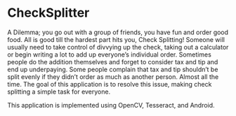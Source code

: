 # CheckSplitter

A Dilemma; you go out with a group of friends, you have fun and order good food. All is good till the hardest part hits you, Check Splitting!
Someone will usually need to take control of divvying up the check, taking out a calculator or
begin writing a lot to add up everyone’s individual order. Sometimes people do the
addition themselves and forget to consider tax and tip and end up underpaying. Some
people complain that tax and tip shouldn’t be split evenly if they didn’t order as much as
another person. Almost all the time.
The goal of this application is to resolve this issue, making check splitting a simple task for everyone.

This application is implemented using OpenCV, Tesseract, and Android.

